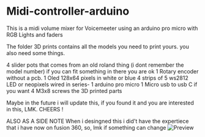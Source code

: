 # Midi-controller-arduino
This is a midi volume mixer for Voicemeeter using an arduino pro micro with RGB Lights and faders

The folder 3D prints contains all the models you need to print yours.
you also need some things.

4 slider pots that comes from an old roland thing (i dont remember the model number) if you can fit something in there you are ok
1 Rotary encoder without a pcb.
1 Oled 128x64 pixels in white or blue
4 strips of 5 ws2812 LED or neopixels wired in series-
1 arduino pro micro
1 Micro usb to usb C if you want
4 M3x8 screws
the 3D printed parts


Maybe in the future i will update this, if you found it and you are interested in this, LMK. 
CHEERS ! 


ALSO AS A SIDE NOTE
When i desingned this i did't have the expertiece that i have now on fusion 360, so, lmk if something can change
![Preview]((https://imgur.com/a/6kzqsjA)https://imgur.com/a/6kzqsjA](https://imgur.com/peBWVK3)https://imgur.com/peBWVK3](https://imgur.com/peBWVK3)https://imgur.com/peBWVK3)

